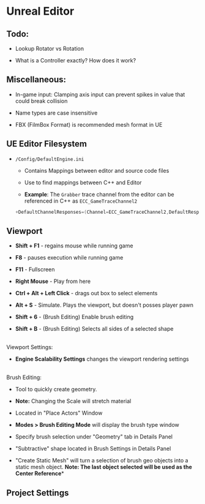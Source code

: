# Unreal Editor

## Todo:

* Lookup Rotator vs Rotation

* What is a Controller exactly? How does it work? 

## Miscellaneous:

* In-game input: Clamping axis input can prevent spikes in value that could break collision

* Name types are case insensitive

* FBX (FilmBox Format) is recommended mesh format in UE

## UE Editor Filesystem

* `/Config/DefaultEngine.ini`
  
  * Contains Mappings between editor and source code files
  
  * Use to find mappings between C++ and Editor
  
  * **Example**: The `Grabber` trace channel from the editor can be referenced in C++ as `ECC_GameTraceChannel2`
  
  ```cpp
  +DefaultChannelResponses=(Channel=ECC_GameTraceChannel2,DefaultResponse=ECR_Ignore,bTraceType=True,bStaticObject=False,Name="Grabber")
  ```

## Viewport

* **Shift + F1**  - regains mouse while running game

* **F8** - pauses execution while running game

* **F11** - Fullscreen

* **Right Mouse** - Play from here 

* **Ctrl + Alt + Left Click** - drags out box to select elements

* **Alt + S** - Simulate. Plays the viewport, but doesn't posses player pawn

* **Shift + 6** - (Brush Editing) Enable brush editing

* **Shift + B** - (Brush Editing) Selects all sides of a selected shape

<br>Viewport Settings:

- **Engine Scalability Settings** changes the viewport rendering settings

<br>Brush Editing:

* Tool to quickly create geometry. 

* **Note:** Changing the Scale will stretch material

* Located in "Place Actors" Window

* **Modes > Brush Editing Mode** will display the brush type window

* Specify brush selection under "Geometry" tab in Details Panel

* "Subtractive" shape located in Brush Settings in Details Panel

* "Create Static Mesh" will turn a selection of brush geo objects into a static mesh object. **Note: The last object selected will be used as the Center Reference***

## Project Settings
